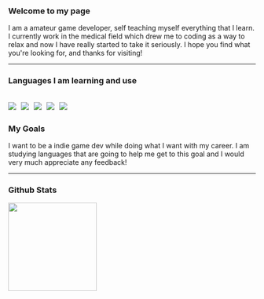 ### Welcome to my page

I am a amateur game developer, self teaching myself everything that I learn. I currently work in the medical field which drew me to coding as a way to relax and now I have really started to take it seriously. I hope you find what you're looking for, and thanks for visiting!

---

### Languages I am learning and use
![](https://img.shields.io/badge/Markdown-%23000000.svg?logo=markdown&logoColor=white)&nbsp;
![](https://img.shields.io/badge/Lua-%232C2D72.svg?logo=lua&logoColor=white)&nbsp;
![](https://img.shields.io/badge/Java-%23ED8B00.svg?logo=openjdk&logoColor=white)&nbsp;
![](https://custom-icon-badges.demolab.com/badge/C%23-%23239120.svg?logo=cshrp&logoColor=white)&nbsp;
![](https://img.shields.io/badge/-C++-blue?logo=cplusplus&logoColor=white)&nbsp;
---

### My Goals

I want to be a indie game dev while doing what I want with my career. I am studying languages that are going to help me get to this goal
and I would very much appreciate any feedback!

---

### Github Stats
<p align="left">
<a href="#">
  <img height="180em" src="https://github-readme-stats-eight-theta.vercel.app/api?username=theyarma&show_icons=true&theme=react&includeallcommits=true&count_private=true"/>
</a>
</p>
